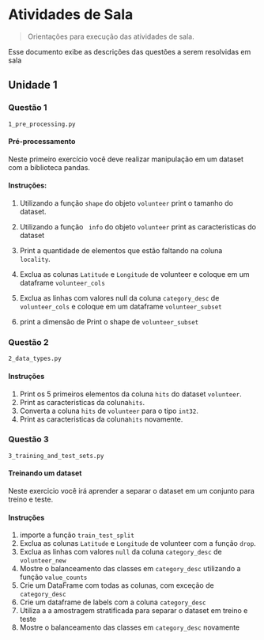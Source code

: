 # Atividades de Sala
> Orientações para execução das atividades de sala.

Esse documento exibe as descrições das questões a serem resolvidas em sala

##  Unidade 1

### Questão 1

```1_pre_processing.py```

#### Pré-processamento 

Neste primeiro exercício você deve realizar manipulação em um dataset com a biblioteca pandas.

#### Instruções:

1)  Utilizando a função `` shape `` do objeto `` volunteer `` print o tamanho do dataset.
   
2)  Utilizando a função `` info`` do objeto `` volunteer `` print as caracteristicas do dataset

3)  Print a quantidade de elementos que estão faltando na coluna `` locality``.
    
4)  Exclua as colunas ``Latitude`` e ``Longitude`` de volunteer e coloque em um dataframe ``volunteer_cols``

5)  Exclua as linhas com valores null da coluna ``category_desc`` de ``volunteer_cols`` e coloque em um dataframe ``volunteer_subset``

6) print a dimensão de Print o shape de ``volunteer_subset``

### Questão 2

```2_data_types.py```

#### Instruções 

1) Print os 5 primeiros elementos da coluna ``hits`` do dataset ``volunteer``.
2) Print as caracteristicas da coluna``hits``.
3) Converta a coluna ``hits`` de ``volunteer`` para o tipo ``int32``.
4) Print as caracteristicas da coluna``hits`` novamente.


### Questão 3

```3_training_and_test_sets.py```

#### Treinando um dataset

Neste exercicio você irá aprender a separar o dataset em um conjunto para treino e teste.

#### Instruções

1) importe a função ``train_test_split``
2) Exclua as colunas ``Latitude`` e ``Longitude`` de volunteer com a função ``drop``.
3) Exclua as linhas com valores ``null`` da coluna ``category_desc`` de ``volunteer_new``
4) Mostre o balanceamento das classes em ``category_desc`` utilizando a função ``value_counts``
5) Crie um DataFrame com todas as colunas, com exceção de ``category_desc``
6) Crie um dataframe de labels com a coluna ``category_desc``
7) Utiliza a a amostragem stratificada para separar o dataset em treino e teste
8) Mostre o balanceamento das classes em ``category_desc`` novamente
